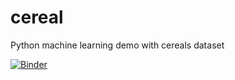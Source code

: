 # cereal
Python machine learning demo with cereals dataset

[![Binder](https://mybinder.org/badge_logo.svg)](https://mybinder.org/v2/gh/gmiers7642/cereal/blob/master/Python_Data_mining_machine_learning.ipynb)
